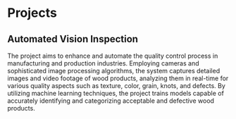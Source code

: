 # Projects
## Automated Vision Inspection
The project aims to enhance and automate the quality control process in manufacturing and production industries.
Employing cameras and sophisticated image processing algorithms, the system captures detailed images and video footage of wood products, 
analyzing them in real-time for various quality aspects such as texture, color, grain, knots, and defects. By utilizing machine learning techniques, 
the project trains models capable of accurately identifying and categorizing acceptable and defective wood products.

